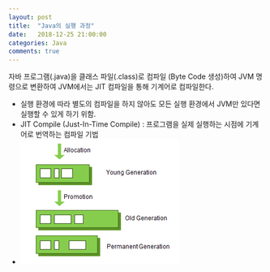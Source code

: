 ```yaml
---
layout: post
title:  "Java의 실행 과정"
date:   2018-12-25 21:00:00
categories: Java
comments: true
---
```

자바 프로그램(.java)을 클래스 파일(.class)로 컴파일 (Byte Code 생성)하여 JVM 명령으로 변환하여 JVM에서는 JIT 컴파일을 통해 기계어로 컴파일한다.

- 실행 환경에 따라 별도의 컴파일을 하지 않아도 모든 실행 환경에서 JVM만 있다면 실행할 수 있게 하기 위함.
- JIT Compile (Just-In-Time Compile) : 프로그램을 실제 실행하는 시점에 기계어로 번역하는 컴파일 기법
- ![test](./img/1.PNG)
